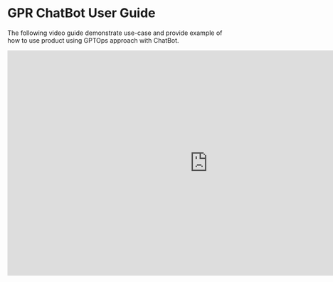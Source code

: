# GPR ChatBot User Guide

The following video guide demonstrate use-case and provide example of how to use product using GPTOps approach with ChatBot.

<iframe width="900" height="506" src="https://www.youtube.com/embed/0bI4nY9UUyw" frameborder="0" allow="accelerometer; autoplay; clipboard-write; encrypted-media; gyroscope; picture-in-picture; web-share" referrerpolicy="strict-origin-when-cross-origin" allowfullscreen></iframe>


